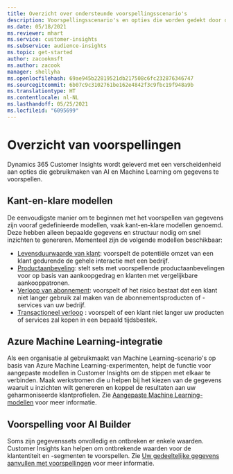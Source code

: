 ```yaml
---
title: Overzicht over ondersteunde voorspellingsscenario's
description: Voorspellingsscenario's en opties die worden gedekt door de Dynamics 365 Customer Insights-toepassing.
ms.date: 05/18/2021
ms.reviewer: mhart
ms.service: customer-insights
ms.subservice: audience-insights
ms.topic: get-started
author: zacookmsft
ms.author: zacook
manager: shellyha
ms.openlocfilehash: 69ae945b22819521db217508c6fc232876346747
ms.sourcegitcommit: 6b07c9c3102761be162e4842f3c9fbc19f948a9b
ms.translationtype: HT
ms.contentlocale: nl-NL
ms.lasthandoff: 05/25/2021
ms.locfileid: "6095699"
---
```

# <a name="predictions-overview"></a>Overzicht van voorspellingen

Dynamics 365 Customer Insights wordt geleverd met een verscheidenheid aan opties die gebruikmaken van AI en Machine Learning om gegevens te voorspellen. 

## <a name="out-of-box-models"></a>Kant-en-klare modellen

De eenvoudigste manier om te beginnen met het voorspellen van gegevens zijn vooraf gedefinieerde modellen, vaak kant-en-klare modellen genoemd. Deze hebben alleen bepaalde gegevens en structuur nodig om snel inzichten te genereren. Momenteel zijn de volgende modellen beschikbaar: 
- [Levensduurwaarde van klant](predict-customer-lifetime-value.md): voorspelt de potentiële omzet van een klant gedurende de gehele interactie met een bedrijf. 
- [Productaanbeveling](predict-product-recommendation.md): stelt sets met voorspellende productaanbevelingen voor op basis van aankoopgedrag en klanten met vergelijkbare aankooppatronen.
- [Verloop van abonnement](predict-subscription-churn.md): voorspelt of het risico bestaat dat een klant niet langer gebruik zal maken van de abonnementsproducten of -services van uw bedrijf.
- [Transactioneel verloop](predict-transactional-churn.md) : voorspelt of een klant niet langer uw producten of services zal kopen in een bepaald tijdsbestek.

## <a name="azure-machine-learning-integration"></a>Azure Machine Learning-integratie

Als een organisatie al gebruikmaakt van Machine Learning-scenario's op basis van Azure Machine Learning-experimenten, helpt de functie voor aangepaste modellen in Customer Insights om de stippen met elkaar te verbinden. Maak werkstromen die u helpen bij het kiezen van de gegevens waaruit u inzichten wilt genereren en koppel de resultaten aan uw geharmoniseerde klantprofielen. Zie [Aangepaste Machine Learning-modellen](custom-models.md) voor meer informatie.

## <a name="ai-builder-prediction"></a>Voorspelling voor AI Builder

Soms zijn gegevenssets onvolledig en ontbreken er enkele waarden. Customer Insights kan helpen om ontbrekende waarden voor de klantentiteit en -segmenten te voorspellen. Zie [Uw gedeeltelijke gegevens aanvullen met voorspellingen](predictions.md) voor meer informatie.
